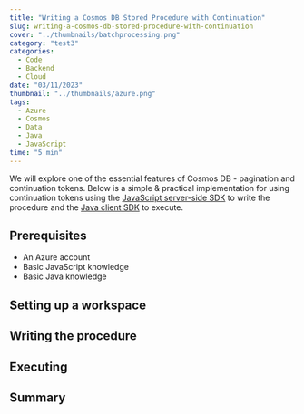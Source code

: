 ```yaml
---
title: "Writing a Cosmos DB Stored Procedure with Continuation"
slug: writing-a-cosmos-db-stored-procedure-with-continuation
cover: "../thumbnails/batchprocessing.png"
category: "test3"
categories:
  - Code
  - Backend
  - Cloud
date: "03/11/2023"
thumbnail: "../thumbnails/azure.png"
tags:
  - Azure
  - Cosmos
  - Data
  - Java
  - JavaScript
time: "5 min"
---
```


We will explore one of the essential features of Cosmos DB - pagination and continuation tokens. Below is a simple & practical implementation for using continuation tokens using the [JavaScript server-side SDK](https://github.com/Azure/azure-cosmosdb-js-server/) to write the procedure and the [Java client SDK](https://github.com/Azure/azure-cosmosdb-java) to execute.

## Prerequisites

- An Azure account
- Basic JavaScript knowledge
- Basic Java knowledge

## Setting up a workspace

## Writing the procedure

## Executing

## Summary
